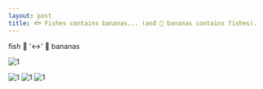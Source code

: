 ```yaml
---
layout: post
title: 🐟 Fishes contains bananas... (and 🍌 bananas contains fishes).
---
```

fish 🐠 '<->' 🍌 bananas

![1](https://s02vla.storage.yandex.net/get-mp3/054b9ba8c6a3208605cad5bf983e8d5a/00059350031a5022/rmusic/U2FsdGVkX1_Js8b2gU9pk_v35HWkCbxZ8O8624-aW6EqVvRl84trYY1uAZr6SQw9AbPZx3NHmvQAc3VWx28U6hvn-5Lxto1rJyIcR_ltNEg/f2390b8b66203f11678c22ea1e9b1ac4a4807cbec1d29fc78e683db455c61948?track-id=36057281&play=false)

![1](https://render.fineartamerica.com/images/rendered/default/poster/8/10/break/images-medium-5/a-perfect-day-for-bananafish-lionel-f-stevenson.jpg)
![1](https://www.artdocentprogram.com/wp-content/uploads/2017/04/HikaruCho-Banana-Fish-1024x518.jpg)
![1](https://banner2.kisspng.com/20180217/hje/kisspng-banana-leaf-fish-banana-fish-5a88e40f3f4ae8.8215350315189207192593.jpg)

<br><br>


